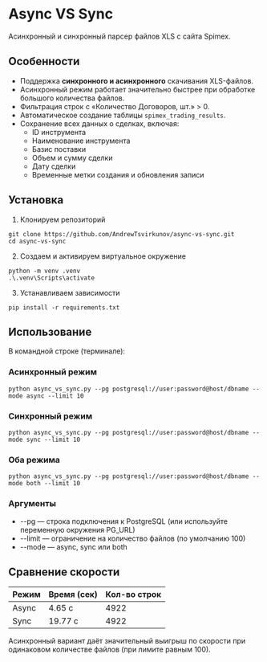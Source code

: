 # Async VS Sync
Асинхронный и синхронный парсер файлов XLS с сайта Spimex.


## Особенности
- Поддержка **синхронного и асинхронного** скачивания XLS-файлов.
- Асинхронный режим работает значительно быстрее при обработке большого количества файлов.
- Фильтрация строк с «Количество Договоров, шт.» > 0.
- Автоматическое создание таблицы `spimex_trading_results`.
- Сохранение всех данных о сделках, включая:
  - ID инструмента
  - Наименование инструмента
  - Базис поставки
  - Объем и сумму сделки
  - Дату сделки
  - Временные метки создания и обновления записи


## Установка
1. Клонируем репозиторий
```
git clone https://github.com/AndrewTsvirkunov/async-vs-sync.git
cd async-vs-sync
```
2. Создаем и активируем виртуальное окружение
```
python -m venv .venv
.\.venv\Scripts\activate
```
3. Устанавливаем зависимости
```
pip install -r requirements.txt
```


## Использование
В командной строке (терминале):
### Асинхронный режим
```
python async_vs_sync.py --pg postgresql://user:password@host/dbname --mode async --limit 10
```
### Синхронный режим
```
python async_vs_sync.py --pg postgresql://user:password@host/dbname --mode sync --limit 10
```
### Оба режима
```
python async_vs_sync.py --pg postgresql://user:password@host/dbname --mode both --limit 10
```
### Аргументы
- --pg — строка подключения к PostgreSQL (или используйте переменную окружения PG_URL)
- --limit — ограничение на количество файлов (по умолчанию 100)
- --mode — async, sync или both


## Сравнение скорости
| Режим | Время (сек) | Кол-во строк |
| ----- |-------------|--------------|
| Async | 4.65 с      | 4922         |
| Sync  | 19.77 с     | 4922         |

Асинхронный вариант даёт значительный выигрыш по скорости при одинаковом количестве файлов (при лимите равным 100).

